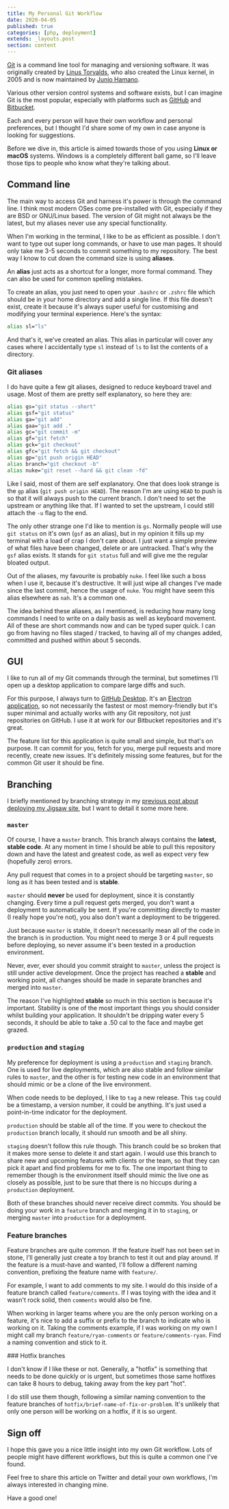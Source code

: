 ```yaml
---
title: My Personal Git Workflow
date: 2020-04-05
published: true
categories: [php, deployment]
extends: _layouts.post
section: content
---
```


[Git](https://git-scm.com) is a command line tool for managing and versioning software. It was originally created by [Linus Torvalds](https://en.wikipedia.org/wiki/Linus_Torvalds), who also created the Linux kernel, in 2005 and is now maintained by [Junio Hamano](https://twitter.com/jch2355).

Various other version control systems and software exists, but I can imagine Git is the most popular, especially with platforms such as [GitHub](https://github.com) and [Bitbucket](https://bitbucket.org).

Each and every person will have their own workflow and personal preferences, but I thought I'd share some of my own in case anyone is looking for suggestions.

Before we dive in, this article is aimed towards those of you using **Linux or macOS** systems. Windows is a completely different ball game, so I'll leave those tips to people who know what they're talking about.

## Command line

The main way to access Git and harness it's power is through the command line. I think most modern OSes come pre-installed with Git, especially if they are BSD or GNU/Linux based. The version of Git might not always be the latest, but my aliases never use any special functionality.

When I'm working in the terminal, I like to be as efficient as possible. I don't want to type out super long commands, or have to use man pages. It should only take me 3-5 seconds to commit something to my repository. The best way I know to cut down the command size is using **aliases**.

An **alias** just acts as a shortcut for a longer, more formal command. They can also be used for common spelling mistakes.

To create an alias, you just need to open your `.bashrc` or `.zshrc` file which should be in your home directory and add a single line. If this file doesn't exist, create it because it's always super useful for customising and modifying your terminal experience. Here's the syntax:

```bash
alias sl="ls"
```

And that's it, we've created an alias. This alias in particular will cover any cases where I accidentally type `sl` instead of `ls` to list the contents of a directory.

### Git aliases

I do have quite a few git aliases, designed to reduce keyboard travel and usage. Most of them are pretty self explanatory, so here they are:

```bash
alias gs="git status --short"
alias gsf="git status"
alias ga="git add"
alias gaa="git add ."
alias gc="git commit -m"
alias gf="git fetch"
alias gck="git checkout"
alias gfc="git fetch && git checkout"
alias gp="git push origin HEAD"
alias branch="git checkout -b"
alias nuke="git reset --hard && git clean -fd"
```

Like I said, most of them are self explanatory. One that does look strange is the `gp` alias (`git push origin HEAD`). The reason I'm are using `HEAD` to push is so that it will always push to the current branch. I don't need to set the upstream or anything like that. If I wanted to set the upstream, I could still attach the `-u` flag to the end.

The only other strange one I'd like to mention is `gs`. Normally people will use `git status` on it's own (`gsf` as an alias), but in my opinion it fills up my terminal with a load of crap I don't care about. I just want a simple preview of what files have been changed, delete or are untracked. That's why the `gsf` alias exists. It stands for `git status` full and will give me the regular bloated output.

Out of the aliases, my favourite is probably `nuke`. I feel like such a boss when I use it, because it's destructive. It will just wipe all changes I've made since the last commit, hence the usage of `nuke`. You might have seem this alias elsewhere as `nah`. It's a common one.

The idea behind these aliases, as I mentioned, is reducing how many long commands I need to write on a daily basis as well as keyboard movement. All of these are short commands now and can be typed super quick. I can go from having no files staged / tracked, to having all of my changes added, committed and pushed within about 5 seconds.

## GUI

I like to run all of my Git commands through the terminal, but sometimes I'll open up a desktop application to compare large diffs and such.

For this purpose, I always turn to [GitHub Desktop](https://desktop.github.com/). It's an [Electron application](https://www.electronjs.org/), so not necessarily the fastest or most memory-friendly but it's super minimal and actually works with any Git repository, not just repositories on GitHub. I use it at work for our Bitbucket repositories and it's great.

The feature list for this application is quite small and simple, but that's on purpose. It can commit for you, fetch for you, merge pull requests and more recently, create new issues. It's definitely missing some features, but for the common Git user it should be fine.

## Branching

I briefly mentioned by branching strategy in my [previous post about deploying my Jigsaw site](/articles/deploying-my-jigsaw-site-april-2020), but I want to detail it some more here.

### `master`

Of course, I have a `master` branch. This branch always contains the **latest, stable code**. At any moment in time I should be able to pull this repository down and have the latest and greatest code, as well as expect very few (hopefully zero) errors.

Any pull request that comes in to a project should be targeting `master`, so long as it has been tested and is **stable**. 

`master` should **never** be used for deployment, since it is constantly changing. Every time a pull request gets merged, you don't want a deployment to automatically be sent. If you're committing directly to master (I really hope you're not), you also don't want a deployment to be triggered.

Just because `master` is stable, it doesn't necessarily mean all of the code in the branch is in production. You might need to merge 3 or 4 pull requests before deploying, so never assume it's been tested in a production environment.

Never, ever, ever should you commit straight to `master`, unless the project is still under active development. Once the project has reached a **stable** and working point, all changes should be made in separate branches and merged into `master`.

The reason I've highlighted **stable** so much in this section is because it's important. Stability is one of the most important things you should consider whilst building your application. It shouldn't be dripping water every 5 seconds, it should be able to take a .50 cal to the face and maybe get grazed.

### `production` and `staging`

My preference for deployment is using a `production` and `staging` branch. One is used for live deployments, which are also stable and follow similar rules to `master`, and the other is for testing new code in an environment that should mimic or be a clone of the live environment.

When code needs to be deployed, I like to `tag` a new release. This `tag` could be a timestamp, a version number, it could be anything. It's just used a point-in-time indicator for the deployment.

`production` should be stable all of the time. If you were to checkout the `production` branch locally, it should run smooth and be all shiny. 

`staging` doesn't follow this rule though. This branch could be so broken that it makes more sense to delete it and start again. I would use this branch to share new and upcoming features with clients or the team, so that they can pick it apart and find problems for me to fix. The one important thing to remember though is the environment itself should mimic the live one as closely as possible, just to be sure that there is no hiccups during a `production` deployment.

Both of these branches should never receive direct commits. You should be doing your work in a `feature` branch and merging it in to `staging`, or merging `master` into `production` for a deployment.

### Feature branches

Feature branches are quite common. If the feature itself has not been set in stone, I'll generally just create a toy branch to test it out and play around. If the feature is a must-have and wanted, I'll follow a different naming convention, prefixing the feature name with `feature/`.

For example, I want to add comments to my site. I would do this inside of a feature branch called `feature/comments`. If I was toying with the idea and it wasn't rock solid, then `comments` would also be fine.

When working in larger teams where you are the only person working on a feature, it's nice to add a suffix or prefix to the branch to indicate who is working on it. Taking the comments example, if I was working on my own I might call my branch `feature/ryan-comments` or `feature/comments-ryan`. Find a naming convention and stick to it.

### Hotfix branches

I don't know if I like these or not. Generally, a "hotfix" is something that needs to be done quickly or is urgent, but sometimes those same hotfixes can take 8 hours to debug, taking away from the key part "hot".

I do still use them though, following a similar naming convention to the feature branches of `hotfix/brief-name-of-fix-or-problem`. It's unlikely that only one person will be working on a hotfix, if it is so urgent.

## Sign off

I hope this gave you a nice little insight into my own Git workflow. Lots of people might have different workflows, but this is quite a common one I've found.

Feel free to share this article on Twitter and detail your own workflows, I'm always interested in changing mine.

Have a good one!
